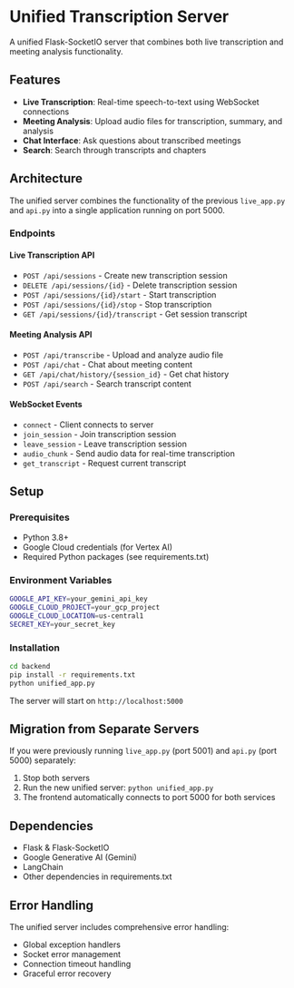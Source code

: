 # Unified Transcription Server

A unified Flask-SocketIO server that combines both live transcription and meeting analysis functionality.

## Features

- **Live Transcription**: Real-time speech-to-text using WebSocket connections
- **Meeting Analysis**: Upload audio files for transcription, summary, and analysis
- **Chat Interface**: Ask questions about transcribed meetings
- **Search**: Search through transcripts and chapters

## Architecture

The unified server combines the functionality of the previous `live_app.py` and `api.py` into a single application running on port 5000.

### Endpoints

#### Live Transcription API
- `POST /api/sessions` - Create new transcription session
- `DELETE /api/sessions/{id}` - Delete transcription session  
- `POST /api/sessions/{id}/start` - Start transcription
- `POST /api/sessions/{id}/stop` - Stop transcription
- `GET /api/sessions/{id}/transcript` - Get session transcript

#### Meeting Analysis API
- `POST /api/transcribe` - Upload and analyze audio file
- `POST /api/chat` - Chat about meeting content
- `GET /api/chat/history/{session_id}` - Get chat history
- `POST /api/search` - Search transcript content

#### WebSocket Events
- `connect` - Client connects to server
- `join_session` - Join transcription session
- `leave_session` - Leave transcription session
- `audio_chunk` - Send audio data for real-time transcription
- `get_transcript` - Request current transcript

## Setup

### Prerequisites
- Python 3.8+
- Google Cloud credentials (for Vertex AI)
- Required Python packages (see requirements.txt)

### Environment Variables
```bash
GOOGLE_API_KEY=your_gemini_api_key
GOOGLE_CLOUD_PROJECT=your_gcp_project
GOOGLE_CLOUD_LOCATION=us-central1
SECRET_KEY=your_secret_key
```

### Installation
```bash
cd backend
pip install -r requirements.txt
python unified_app.py
```

The server will start on `http://localhost:5000`

## Migration from Separate Servers

If you were previously running `live_app.py` (port 5001) and `api.py` (port 5000) separately:

1. Stop both servers
2. Run the new unified server: `python unified_app.py`
3. The frontend automatically connects to port 5000 for both services

## Dependencies

- Flask & Flask-SocketIO
- Google Generative AI (Gemini)
- LangChain
- Other dependencies in requirements.txt

## Error Handling

The unified server includes comprehensive error handling:
- Global exception handlers
- Socket error management
- Connection timeout handling
- Graceful error recovery 